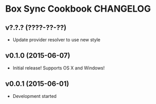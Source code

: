 Box Sync Cookbook CHANGELOG
===========================

v?.?.? (????-??-??)
-------------------
- Update provider resolver to use new style

v0.1.0 (2015-06-07)
-------------------
- Initial release! Supports OS X and Windows!

v0.0.1 (2015-06-01)
-------------------
- Development started
